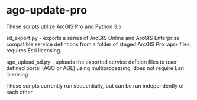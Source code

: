 # ago-update-pro

These scripts utilize ArcGIS Pro and Python 3.x.

sd_export.py - exports a series of ArcGIS Online and ArcGIS Enterprise compatible service defintions from a folder of staged ArcGIS Pro .aprx files, requires Esri licensing

ago_upload_sd.py - uploads the exported service defition files to user defined portal (AGO or AGE) using multiprocessing, does not require Esri licensing

These scripts currently run sequentially, but can be run independently of each other

